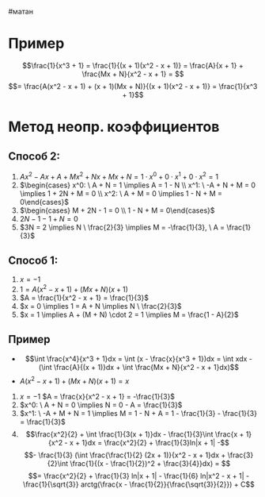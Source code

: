 #матан 
# Пример
$$\frac{1}{x^3 + 1} = \frac{1}{(x + 1)(x^2 - x + 1)} = \frac{A}{x + 1} + \frac{Mx + N}{x^2 - x + 1} = $$
$$= \frac{A(x^2 - x + 1) + (x + 1)(Mx + N)}{(x + 1)(x^2 - x + 1)} = \frac{1}{x^3 + 1}$$
# Метод неопр. коэффициентов
## Способ 2:
1. $Ax^2 - Ax + A + Mx^2 + Nx + Mx + N = 1 \cdot x^0 + 0 \cdot x^1 + 0 \cdot x^2 = 1$
2. $\begin{cases} x^0: \ A + N = 1 \implies A = 1 - N \\ x^1: \ -A + N + M = 0 \implies 1 + 2N + M = 0 \\ x^2: \ A + M = 0 \implies 1 - N + M = 0\end{cases}$
3. $\begin{cases} M + 2N - 1 = 0 \\ 1 - N + M = 0\end{cases}$
4. $2N - 1 - 1 + N = 0$
5. $3N = 2 \implies N \ \frac{2}{3} \implies M = -\frac{1}{3}, \ A = \frac{1}{3}$
## Способ 1:
1. $x = -1$
2. $1 = A (x^2 - x + 1) + (Mx + N)(x + 1)$
3. $A = \frac{1}{x^2 - x + 1} = \frac{1}{3}$
4. $x = 0 \implies 1 = A + N \implies N \ \frac{2}{3}$
5. $x = 1 \implies A + (M + N) \cdot 2 = 1 \implies M = \frac{1 - A}{2}$
## Пример
- $$\int \frac{x^4}{x^3 + 1}dx = \int (x - \frac{x}{x^3 + 1})dx = \int xdx - (\int \frac{A}{(x + 1)}dx + \int \frac{Mx + N}{x^2 - x + 1}dx)$$
- $A(x^2 - x + 1) + (Mx + N)(x + 1) = x$
1. $x = -1$
	$A = \frac{x}{x^2 - x + 1} = -\frac{1}{3}$
2. $x^0: \  A + N = 0 \implies N = 0 - A = \frac{1}{3}$
3. $x^1: \  -A + M + N = 1 \implies M = 1 - N + A = 1 - \frac{1}{3} - \frac{1}{3} = \frac{1}{3}$
4. $$\frac{x^2}{2} + \int \frac{1}{3(x + 1)}dx - \frac{1}{3}\int \frac{x + 1}{x^2 - x + 1}dx = \frac{x^2}{2} + \frac{1}{3}ln|x + 1| -$$ $$- \frac{1}{3} (\int \frac{\frac{1}{2} (2x + 1)}{x^2 - x + 1}dx + \frac{3}{2}\int \frac{1}{(x - \frac{1}{2})^2 + \frac{3}{4}}dx) = $$ $$= \frac{x^2}{2} + \frac{1}{3} ln|x + 1| - \frac{1}{6} ln|x^2 - x + 1| - \frac{1}{\sqrt{3}} arctg(\frac{x - \frac{1}{2}}{\frac{\sqrt{3}}{2}}) + C$$